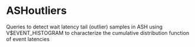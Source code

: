# ASHoutliers
Queries to detect wait latency tail (outlier) samples in ASH using V$EVENT_HISTOGRAM to characterize the cumulative distribution function of event latencies
